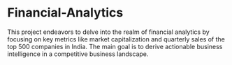 # Financial-Analytics
This project endeavors to delve into the realm of financial analytics by focusing on key metrics like  market capitalization and quarterly sales of the top 500 companies in India. The main goal is to derive actionable business  intelligence in a competitive business landscape.
